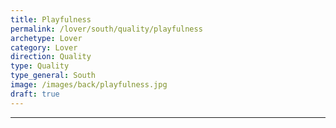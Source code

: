 ```yaml
---
title: Playfulness
permalink: /lover/south/quality/playfulness
archetype: Lover
category: Lover
direction: Quality
type: Quality
type_general: South
image: /images/back/playfulness.jpg
draft: true
---
```


---
